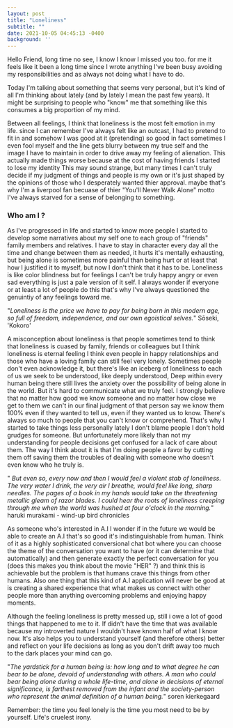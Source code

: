 ```yaml
---
layout: post
title: "Loneliness"
subtitle: ""
date: 2021-10-05 04:45:13 -0400
background: ''
---
```

Hello Friend, long time no see, I know I know I missed you too. for me it feels like it been a long time since I wrote anything 
I've been busy avoiding my responsibilities and as always not doing what I have to do. 

Today I'm talking about something that seems very personal, but it's kind of all I'm thinking about lately (and by lately I mean the past few years). It might be surprising to people who "know" me that something like this consumes a big proportion of my mind. 

Between all feelings, I think that loneliness is the most felt emotion in my life. since I can remember I've always felt like an outcast, I had to pretend to fit in and somehow I was good at it (pretending) so good in fact sometimes I even fool myself and the line gets blurry between my true self and the image I have to maintain in order to drive away my feeling of alienation. This actually made things worse because at the cost of having friends I started to lose my identity 
This may sound strange, but many times I can't truly decide if my judgment of things and people is my own or it's just shaped by the opinions of those who I desperately wanted thier approval. maybe that's why I'm a liverpool fan becuase of thier "You'll Never Walk Alone" motto I've always starved for a sense of belonging to something.

### Who am I ?
As I've progressed in life and started to know more people I started to develop some narratives about my self one to each group of "friends" family members and relatives. I have to stay in character every day all the time and change between them as needed, it hurts it's mentally exhausting, but being alone is sometimes more painful than being hurt or at least that how I justified it to myself, but now I don't think that it has to be. Loneliness is like color blindness but for feelings I can't be truly happy angry or even sad everything is just a pale version of it self. I always wonder if everyone or at least a lot of people do this that's why I've always questioned the genuintiy of any feelings toward me. 

"<i>Loneliness is the price we have to pay for being born in this modern age, so full of freedom, independence, and our own egoistical selves.</i>"
Sōseki, 'Kokoro' 

A misconception about loneliness is that people sometimes tend to think that loneliness is cuased by family, friends or colleagues but I think loneliness is eternal feeling I think even people in happy relationships and those who have  a loving family can still feel very lonely. Sometimes people don't even acknowledge it, but there's like an iceberg of loneliness to each of us  we seek to be understood, like deeply understood, Deep within every human being there still lives the anxiety over the possibility of being alone in the world. But it's hard to communicate what we truly feel. I strongly believe that no matter how good we know someone and no matter how close we get to them we can't in our final judgment of that person say we know them 100% even if they wanted to tell us, even if they wanted us to know. There's always so much to people that you can't know or comprehend. That's why I started to take things less personally lately I don't blame people I don't hold grudges for someone. But unfortunately more likely than not my understanding for people decisions get confused for a lack of care about them. The way I think about it is that I'm doing people a favor by cutting them off saving them the troubles of dealing with someone who doesn't even  know who he truly is. 

"<i> But even so, every now and then I would feel a violent stab of loneliness. The very water I drink, the very air I breathe, would feel like long, sharp needles. The pages of a book in my hands would take on the threatening metallic gleam of razor blades. I could hear the roots of loneliness creeping through me when the world was hushed at four o'clock in the morning.</i>" haruki murakami - wind-up bird chronicles

As someone who's interested in A.I I wonder if in the future we would be able to create an A.I that's so good it's indistinguishable from human. Think of it as a highly sophisticated conversional chat bot where you can choose the theme of the conversation you want to have (or it can determine that automatically) and then generate exactly the perfect conversation for you (does this makes you think about the movie "HER" ?) and think this is achievable but the problem is that humans crave this things from other humans.
Also one thing that this kind of A.I application will never be good at is creating a shared experience that what makes us connect with other people more than anything overcoming problems and enjoying happy moments.
 
Although the feeling loneliness is pretty messed up, still i owe a lot of good things that happened to me to it. If didn't have the time that was available because my introverted nature I wouldn't have known half of what I know now. It's also helps you to understand yourself (and therefore  others) better and reflect on your life decisions  as long as you don't drift away too much to the dark places your mind can go.
  

"<i>The yardstick for a human being is: how long and to what degree he can bear to be alone, devoid of understanding with others. 
A man who could bear being alone during a whole life-time, and alone in decisions of eternal significance, is farthest removed from the infant and the society-person who represent the animal definition  of a human being.</i>" soren kierkegaard

Remember: the time you feel lonely is the time you most need to be by yourself. Life's cruelest irony.
